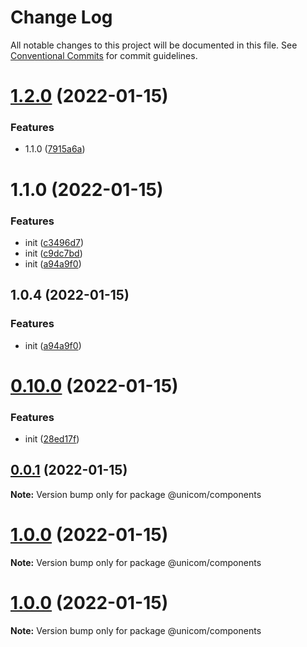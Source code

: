 # Change Log

All notable changes to this project will be documented in this file.
See [Conventional Commits](https://conventionalcommits.org) for commit guidelines.

# [1.2.0](https://github.com/maxiangsai/un-lib/compare/@unicom/components@1.1.0...@unicom/components@1.2.0) (2022-01-15)

### Features

- 1.1.0 ([7915a6a](https://github.com/maxiangsai/un-lib/commit/7915a6acd62b2dccedbd91077f6bef41350e76be))

# 1.1.0 (2022-01-15)

### Features

- init ([c3496d7](https://github.com/maxiangsai/un-lib/commit/c3496d77c636cb39af93d6843fff2e843e20f8ad))
- init ([c9dc7bd](https://github.com/maxiangsai/un-lib/commit/c9dc7bd8028e9c8bb0169b96202f3bc0a6ee9d65))
- init ([a94a9f0](https://github.com/maxiangsai/un-lib/commit/a94a9f0f0cd191a87985f26c5128217356ba2fd0))

## 1.0.4 (2022-01-15)

### Features

- init ([a94a9f0](https://github.com/maxiangsai/unicom-lib/commit/a94a9f0f0cd191a87985f26c5128217356ba2fd0))

# [0.10.0](https://github.com/maxiangsai/unicom-lib/compare/@unicom/components@1.0.0...@unicom/components@0.10.0) (2022-01-15)

### Features

- init ([28ed17f](https://github.com/maxiangsai/unicom-lib/commit/28ed17f56400143320c6029ec172acd29a85e498))

## [0.0.1](https://github.com/maxiangsai/unicom-lib/compare/@unicom/components@1.0.0...@unicom/components@0.0.1) (2022-01-15)

**Note:** Version bump only for package @unicom/components

# [1.0.0](https://github.com/maxiangsai/unicom-lib/compare/@unicom/components@1.0.0...@unicom/components@1.0.0) (2022-01-15)

**Note:** Version bump only for package @unicom/components

# [1.0.0](https://github.com/maxiangsai/unicom-lib/compare/@unicom/components@1.0.1...@unicom/components@1.0.0) (2022-01-15)

**Note:** Version bump only for package @unicom/components
